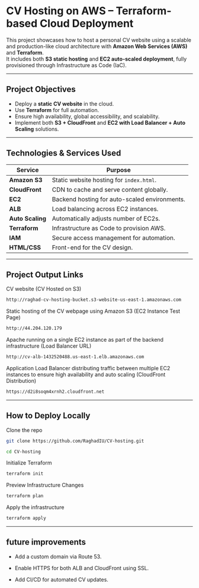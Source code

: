 # CV Hosting on AWS – Terraform-based Cloud Deployment

This project showcases how to host a personal CV website using a scalable and production-like cloud architecture with **Amazon Web Services (AWS)** and **Terraform**.  
It includes both **S3 static hosting** and **EC2 auto-scaled deployment**, fully provisioned through Infrastructure as Code (IaC).

---

## Project Objectives

- Deploy a **static CV website** in the cloud.
- Use **Terraform** for full automation.
- Ensure high availability, global accessibility, and scalability.
- Implement both **S3 + CloudFront** and **EC2 with Load Balancer + Auto Scaling** solutions.

---

## Technologies & Services Used

| Service          | Purpose                                      |
|------------------|----------------------------------------------|
| **Amazon S3**    | Static website hosting for `index.html`.     |
| **CloudFront**   | CDN to cache and serve content globally.     |
| **EC2**          | Backend hosting for auto-scaled environments.|
| **ALB**          | Load balancing across EC2 instances.         |
| **Auto Scaling** | Automatically adjusts number of EC2s.        |
| **Terraform**    | Infrastructure as Code to provision AWS.     |
| **IAM**          | Secure access management for automation.     |
| **HTML/CSS**     | Front-end for the CV design.                 |

---

## Project Output Links
CV website (CV Hosted on S3)

```bash
http://raghad-cv-hosting-bucket.s3-website-us-east-1.amazonaws.com

```
Static hosting of the CV webpage using Amazon S3 (EC2 Instance Test Page)

```bash
http://44.204.120.179

```
Apache running on a single EC2 instance as part of the backend infrastructure (Load Balancer URL)

```bash
http://cv-alb-1432520488.us-east-1.elb.amazonaws.com

```
Application Load Balancer distributing traffic between multiple EC2 instances to ensure high availability and auto scaling (CloudFront Distribution)
```bash
https://d2i8soqm4xrnh2.cloudfront.net

```

---

 ## How to Deploy Locally

 Clone the repo

```bash
git clone https://github.com/RaghadIU/CV-hosting.git
```
```bash
cd CV-hosting
```
Initialize Terraform

```bash
terraform init

```
Preview Infrastructure Changes

```bash
terraform plan

```
Apply the infrastructure

```bash
terraform apply

```
---

## future improvements 

- Add a custom domain via Route 53.

- Enable HTTPS for both ALB and CloudFront using SSL.

- Add CI/CD for automated CV updates.
